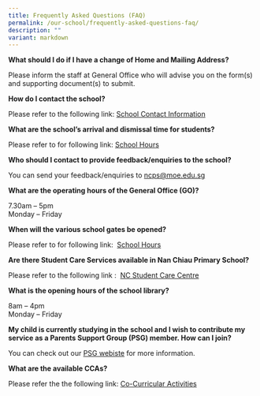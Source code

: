 ```yaml
---
title: Frequently Asked Questions (FAQ)
permalink: /our-school/frequently-asked-questions-faq/
description: ""
variant: markdown
---
```

**What should I do if I have a change of Home and Mailing Address?**

Please inform the staff at General Office who will advise you on the form(s) and supporting document(s) to submit.

**How do I contact the school?**

Please refer to the following link:&nbsp;<a target="\_blank" href="/our-school/school-contact-information/">School Contact Information</a>

**What are the school’s arrival and dismissal time for students?**

Please refer to for following link:&nbsp;<a target="\_blank" href="/our-school/school-hours/">School Hours</a>


**Who should I contact to provide feedback/enquiries to the school?**

You can send your feedback/enquiries to&nbsp;[ncps@moe.edu.sg](mailto:ncps@moe.edu.sg)

**What are the operating hours of the General Office (GO)?**

7.30am – 5pm  
Monday – Friday

**When will the various school gates be opened?**

Please refer to for following link:&nbsp;&nbsp;<a target="\_blank" href="/our-school/school-hours/">School Hours</a>

**Are there Student Care Services available in Nan Chiau Primary School?**

Please refer to the following link :&nbsp;&nbsp;<a target="\_blank" href="/our-school/nan-chiau-student-care-centre/">NC Student Care Centre</a>


**What is the opening hours of the school library?**

8am – 4pm  
Monday – Friday

**My child is currently studying in the school and I wish to contribute my service as a Parents Support Group (PSG) member. How can I join?**

You can check out our <a target="\_blank" href="/partners/permalink/">PSG webiste</a>
 for more information.  


**What are the available CCAs?**

Please refer the the following link:&nbsp;<a target="\_blank" href="/co-curricular-activities/">Co-Curricular Activities</a>